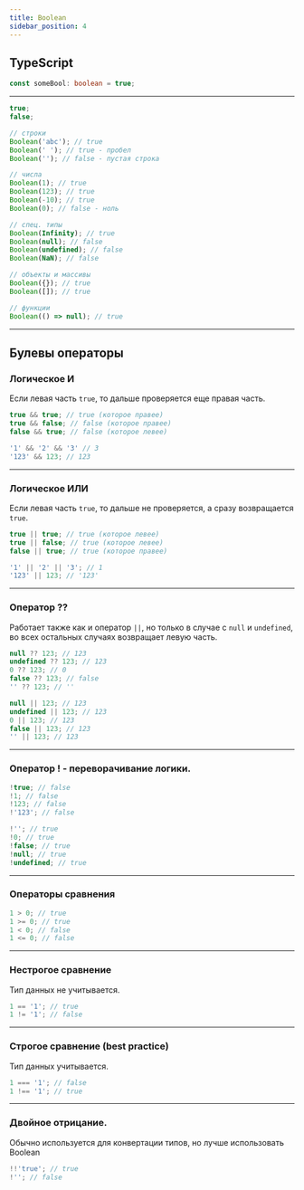 ```yaml
---
title: Boolean
sidebar_position: 4
---
```


## TypeScript 

```ts
const someBool: boolean = true;
```

---

```js
true;
false;

// строки
Boolean('abc'); // true
Boolean(' '); // true - пробел
Boolean(''); // false - пустая строка

// числа
Boolean(1); // true
Boolean(123); // true
Boolean(-10); // true
Boolean(0); // false - ноль

// спец. типы
Boolean(Infinity); // true
Boolean(null); // false
Boolean(undefined); // false
Boolean(NaN); // false

// объекты и массивы
Boolean({}); // true
Boolean([]); // true

// функции
Boolean(() => null); // true

```

***

## Булевы операторы

### Логическое И

Если левая часть ```true```, то дальше проверяется еще правая часть.

```js
true && true; // true (которое правее)
true && false; // false (которое правее)
false && true; // false (которое левее)

'1' && '2' && '3' // 3
'123' && 123; // 123
```

---

### Логическое ИЛИ

Если левая часть ```true```, то дальше не проверяется, а сразу возвращается ```true```.

```js
true || true; // true (которое левее)
true || false; // true (которое левее)
false || true; // true (которое правее)

'1' || '2' || '3'; // 1
'123' || 123; // '123'
```

---

### Оператор ??

Работает также как и оператор ``||``, но только в случае с `null` и `undefined`, во всех остальных случаях возвращает левую часть.

```js
null ?? 123; // 123
undefined ?? 123; // 123
0 ?? 123; // 0
false ?? 123; // false
'' ?? 123; // ''
```

```js
null || 123; // 123
undefined || 123; // 123
0 || 123; // 123
false || 123; // 123
'' || 123; // 123
```


---

### Оператор **!** - переворачивание логики.

```js
!true; // false
!1; // false
!123; // false
!'123'; // false

!''; // true
!0; // true
!false; // true
!null; // true
!undefined; // true
```

---

### Операторы сравнения

```js
1 > 0; // true
1 >= 0; // true
1 < 0; // false
1 <= 0; // false
```

---

### Нестрогое сравнение

Тип данных не учитывается.

```js
1 == '1'; // true
1 != '1'; // false
```

---

### Строгое сравнение (best practice)

Тип данных учитывается.

```js
1 === '1'; // false
1 !== '1'; // true
```

---

### Двойное отрицание. 

Обычно используется для конвертации типов, но лучше использовать Boolean

```js
!!'true'; // true
!''; // false
```
